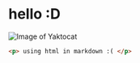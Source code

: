 # hello :D
![Image of Yaktocat](https://octodex.github.com/images/yaktocat.png)
```html
<p> using html in markdown :( </p>
```
